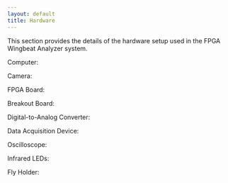 ```yaml
---
layout: default
title: Hardware
---
```


This section provides the details of the hardware setup used in the FPGA Wingbeat Analyzer system. 

Computer:

Camera:

FPGA Board:

Breakout Board:

Digital-to-Analog Converter:

Data Acquisition Device:

Oscilloscope:

Infrared LEDs:

Fly Holder:

